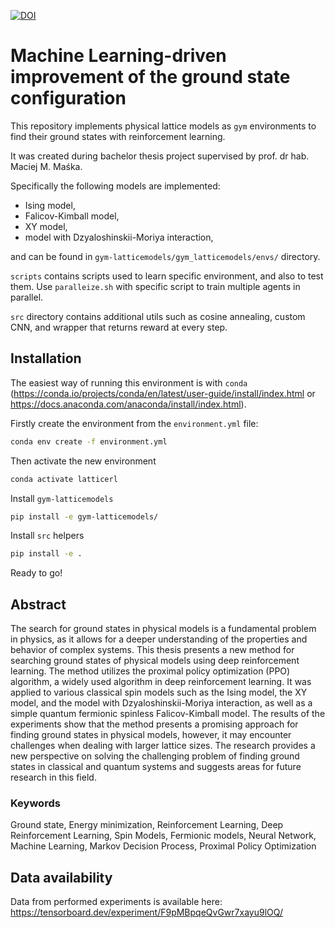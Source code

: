 [![DOI](https://zenodo.org/badge/460968633.svg)](https://zenodo.org/badge/latestdoi/460968633)


# Machine Learning-driven improvement of the ground state configuration

This repository implements physical lattice models as `gym` environments to find their ground states with reinforcement learning.

It was created during bachelor thesis project supervised by prof. dr hab. Maciej M. Maśka.

Specifically the following models are implemented:
- Ising model,
- Falicov-Kimball model,
- XY model,
- model with Dzyaloshinskii-Moriya interaction,

and can be found in `gym-latticemodels/gym_latticemodels/envs/` directory. 

`scripts` contains scripts used to learn specific environment, and also to test them.
Use `paralleize.sh` with specific script to train multiple agents in parallel.

`src` directory contains additional utils such as cosine annealing, custom CNN, and wrapper that returns reward at every step.


## Installation
The easiest way of running this environment is with `conda` 
(https://conda.io/projects/conda/en/latest/user-guide/install/index.html or 
https://docs.anaconda.com/anaconda/install/index.html).

Firstly create the environment from the `environment.yml` file:
```bash
conda env create -f environment.yml
```
Then activate the new environment
```bash
conda activate latticerl
```

Install `gym-latticemodels`
```bash
pip install -e gym-latticemodels/
```
Install `src` helpers
```bash
pip install -e .
```
Ready to go!


## Abstract
The search for ground states in physical models is a fundamental problem in physics, as it allows for a deeper understanding of the properties and behavior of complex systems. This thesis presents a new method for searching ground states of physical models using deep reinforcement learning. The method utilizes the proximal policy optimization (PPO) algorithm, a widely used algorithm in deep reinforcement learning. It was applied to various classical spin models such as the Ising model, the XY model, and the model with Dzyaloshinskii-Moriya interaction, as well as a simple quantum fermionic spinless Falicov-Kimball model. The results of the experiments show that the method presents a promising approach for finding ground states in physical models, however, it may encounter challenges when dealing with larger lattice sizes. The research provides a new perspective on solving the challenging problem of finding ground states in classical and quantum systems and suggests areas for future research in this field. 

### Keywords
Ground state, Energy minimization, Reinforcement Learning, Deep Reinforcement Learning, Spin Models, Fermionic models, Neural Network, Machine Learning, Markov Decision Process, Proximal Policy Optimization



## Data availability

Data from performed experiments is available here:
https://tensorboard.dev/experiment/F9pMBpqeQvGwr7xayu9lOQ/
